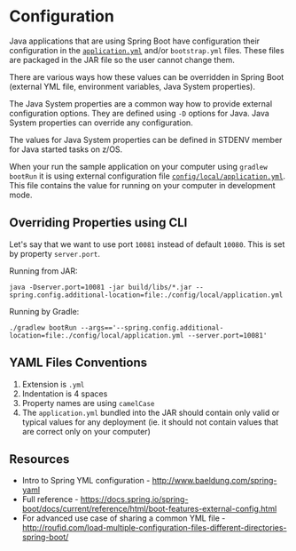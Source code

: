 # Configuration

Java applications that are using Spring Boot have configuration their configuration in the [`application.yml`](/src/main/resources/application.yml) and/or `bootstrap.yml` files. These files are packaged in the JAR file so the user cannot change them.

There are various ways how these values can be overridden in Spring Boot (external YML file, environment variables, Java System properties).

The Java System properties are a common way how to provide external configuration options. They are defined using `-D` options for Java. Java System properties can override any configuration.

The values for Java System properties can be defined in STDENV member for Java started tasks on z/OS.

When your run the sample application on your computer using `gradlew bootRun` it is using external configuration file [`config/local/application.yml`](/config/local/application.yml). This file contains the value for running on your computer in development mode.

## Overriding Properties using CLI

Let's say that we want to use port `10081` instead of default `10080`. This is set by property `server.port`.

Running from JAR:

    java -Dserver.port=10081 -jar build/libs/*.jar --spring.config.additional-location=file:./config/local/application.yml

Running by Gradle:

    ./gradlew bootRun --args=='--spring.config.additional-location=file:./config/local/application.yml --server.port=10081'

## YAML Files Conventions

1. Extension is `.yml`
2. Indentation is 4 spaces
3. Property names are using `camelCase`
4. The `application.yml` bundled into the JAR should contain only valid or typical values for any deployment (ie. it should not contain values that are correct only on your computer)

## Resources

- Intro to Spring YML configuration - http://www.baeldung.com/spring-yaml
- Full reference - https://docs.spring.io/spring-boot/docs/current/reference/html/boot-features-external-config.html
- For advanced use case of sharing a common YML file - http://roufid.com/load-multiple-configuration-files-different-directories-spring-boot/
